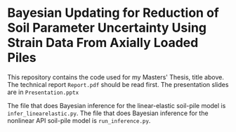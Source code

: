 # Bayesian Updating for Reduction of Soil Parameter Uncertainty Using Strain Data From Axially Loaded Piles

This repository contains the code used for my Masters' Thesis, title above. The technical report `Report.pdf` should be read first. The presentation slides are in `Presentation.pptx`

The file that does Bayesian inference for the linear-elastic soil-pile model is `infer_linearelastic.py`.
The file that does Bayesian inference for the nonlinear API soil-pile model is `run_inference.py`.
